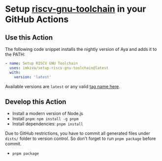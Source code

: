 # Setup [riscv-gnu-toolchain](https://github.com/riscv-collab/riscv-gnu-toolchain) in your GitHub Actions

## Use this Action

The following code snippet installs the nightly version of Aya and adds it to the PATH:

```yaml
- name: Setup RISCV GNU Toolchain
  uses: imkiva/setup-riscv-gnu-toolchain@latest
  with:
    version: 'latest'
```

Available versions are `latest` or any valid [tag name here](https://github.com/riscv-collab/riscv-gnu-toolchain/tags).

## Develop this Action

- Install a modern version of Node.js
- Install `pnpm`: `npm install -g pnpm`
- Install dependencies: `pnpm install`

Due to GitHub restrictions, you have to commit all generated files under `dists/`
folder to version control. So don't forget to run `pnpm package` before commit.
- `pnpm package`
